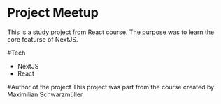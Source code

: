 # Project Meetup
This is a study project from React course.
The purpose was to learn the core featurse of NextJS.

#Tech
- NextJS
- React

#Author of the project
This project was part from the course created by Maximilian Schwarzmüller
